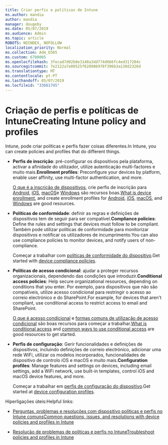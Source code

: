 ```yaml
---
title: Criar perfis e políticas de Intune
ms.author: mandia
author: mandia
manager: dougeby
ms.date: 05/07/2019
ms.audience: Admin
ms.topic: article
ROBOTS: NOINDEX, NOFOLLOW
localization_priority: Normal
ms.collection: Adm_O365
ms.custom: 6700005
ms.openlocfilehash: 3fecad7d02b8e3148a3dd774d666fc4ed317204c
ms.sourcegitcommit: 7e2122a7e08525f628986978f396b3a138d2326d
ms.translationtype: MT
ms.contentlocale: pt-PT
ms.lasthandoff: 05/07/2019
ms.locfileid: "33661745"
---
```

# <a name="creating-intune-policy-and-profiles"></a><span data-ttu-id="d5cdf-102">Criação de perfis e políticas de Intune</span><span class="sxs-lookup"><span data-stu-id="d5cdf-102">Creating Intune policy and profiles</span></span>

<span data-ttu-id="d5cdf-103">Intune, pode criar políticas e perfis fazer coisas diferentes.</span><span class="sxs-lookup"><span data-stu-id="d5cdf-103">In Intune, you can create policies and profiles that do different things.</span></span>

- <span data-ttu-id="d5cdf-104">**Perfis de inscrição**: pré-configurar os dispositivos pela plataforma, activar a afinidade do utilizador, utilize autenticação multi-factores e muito mais.</span><span class="sxs-lookup"><span data-stu-id="d5cdf-104">**Enrollment profiles**: Preconfigure your devices by platform, enable user affinity, use multi-factor authentication, and more.</span></span> 

  <span data-ttu-id="d5cdf-105">[O que é a inscrição de dispositivos](https://docs.microsoft.com/intune/device-enrollment), crie perfis de inscrição para [Android](https://docs.microsoft.com/intune/android-enroll), [iOS](https://docs.microsoft.com/intune/ios-enroll), [macOS](https://docs.microsoft.com/intune/macos-enroll)e [Windows](https://docs.microsoft.com/intune/windows-enrollment-methods) são recursos boas.</span><span class="sxs-lookup"><span data-stu-id="d5cdf-105">[What is device enrollment](https://docs.microsoft.com/intune/device-enrollment), and create enrollment profiles for [Android](https://docs.microsoft.com/intune/android-enroll), [iOS](https://docs.microsoft.com/intune/ios-enroll), [macOS](https://docs.microsoft.com/intune/macos-enroll), and [Windows](https://docs.microsoft.com/intune/windows-enrollment-methods) are good resources.</span></span>

- <span data-ttu-id="d5cdf-106">**Políticas de conformidade**: definir as regras e definições de dispositivos tem de seguir para ser compatível.</span><span class="sxs-lookup"><span data-stu-id="d5cdf-106">**Compliance policies**: Define the rules and settings that devices must follow to be compliant.</span></span> <span data-ttu-id="d5cdf-107">Também pode utilizar políticas de conformidade para monitorizar dispositivos e notificar os utilizadores de incumprimento.</span><span class="sxs-lookup"><span data-stu-id="d5cdf-107">You can also use compliance policies to monitor devices, and notify users of non-compliance.</span></span> 

  <span data-ttu-id="d5cdf-108">Começar a trabalhar com [políticas de conformidade do dispositivo](https://docs.microsoft.com/intune/device-compliance-get-started).</span><span class="sxs-lookup"><span data-stu-id="d5cdf-108">Get started with [device compliance policies](https://docs.microsoft.com/intune/device-compliance-get-started).</span></span>
- <span data-ttu-id="d5cdf-109">**Políticas de acesso condicional**: ajudar a proteger recursos organizacionais, dependendo das condições que introduzir.</span><span class="sxs-lookup"><span data-stu-id="d5cdf-109">**Conditional access policies**: Help secure organizational resources, depending on conditions that you enter.</span></span> <span data-ttu-id="d5cdf-110">Por exemplo, para dispositivos que não são compatíveis, utilize acesso condicional para restringir o acesso ao correio electrónico e do SharePoint.</span><span class="sxs-lookup"><span data-stu-id="d5cdf-110">For example, for devices that aren't compliant, use conditional access to restrict access to email and SharePoint.</span></span>

  <span data-ttu-id="d5cdf-111">[O que é acesso condicional](https://docs.microsoft.com/intune/conditional-access) e [formas comuns de utilização de acesso condicional](https://docs.microsoft.com/intune/conditional-access-intune-common-ways-use) são boas recursos para começar a trabalhar.</span><span class="sxs-lookup"><span data-stu-id="d5cdf-111">[What is conditional access](https://docs.microsoft.com/intune/conditional-access) and [common ways to use conditional access](https://docs.microsoft.com/intune/conditional-access-intune-common-ways-use) are good resources to get started.</span></span>

- <span data-ttu-id="d5cdf-112">**Perfis de configuração**: Gerir funcionalidades e definições de dispositivos, incluindo definições de correio electrónico, adicionar uma rede WiFi, utilizar os modelos incorporados, funcionalidades de dispositivo de controlo iOS e macOS e muito mais.</span><span class="sxs-lookup"><span data-stu-id="d5cdf-112">**Configuration profiles**: Manage features and settings on devices, including email settings, add a WiFi network, use built-in templates, control iOS and macOS device features, and more.</span></span> 

  <span data-ttu-id="d5cdf-113">Começar a trabalhar em [perfis de configuração do dispositivo](https://docs.microsoft.com/intune/device-profiles).</span><span class="sxs-lookup"><span data-stu-id="d5cdf-113">Get started at [device configuration profiles](https://docs.microsoft.com/intune/device-profiles).</span></span>

<span data-ttu-id="d5cdf-114">Hiperligações úteis:</span><span class="sxs-lookup"><span data-stu-id="d5cdf-114">Helpful links:</span></span>

- [<span data-ttu-id="d5cdf-115">Perguntas, problemas e resoluções com dispositivo políticas e perfis no Intune comuns</span><span class="sxs-lookup"><span data-stu-id="d5cdf-115">Common questions, issues, and resolutions with device policies and profiles in Intune</span></span>](https://docs.microsoft.com/intune/device-profile-troubleshoot)

- [<span data-ttu-id="d5cdf-116">Resolução de problemas de políticas e perfis no Intune</span><span class="sxs-lookup"><span data-stu-id="d5cdf-116">Troubleshoot policies and profiles in Intune</span></span>](https://docs.microsoft.com/intune/troubleshoot-policies-in-microsoft-intune)
